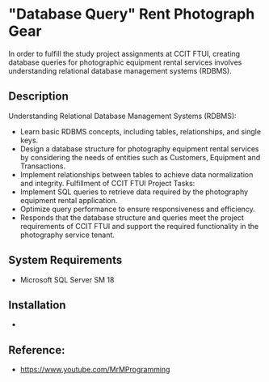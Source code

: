 # "Database Query" Rent Photograph Gear 
In order to fulfill the study project assignments at CCIT FTUI, creating database queries for photographic equipment rental services involves understanding relational database management systems (RDBMS).

## Description
Understanding Relational Database Management Systems (RDBMS):
- Learn basic RDBMS concepts, including tables, relationships, and single keys.
- Design a database structure for photography equipment rental services by considering the needs of entities such as Customers, Equipment and Transactions.
- Implement relationships between tables to achieve data normalization and integrity.
Fulfillment of CCIT FTUI Project Tasks:
- Implement SQL queries to retrieve data required by the photography equipment rental application.
- Optimize query performance to ensure responsiveness and efficiency.
- Responds that the database structure and queries meet the project requirements of CCIT FTUI and support the required functionality in the photography service tenant.

## System Requirements
- Microsoft SQL Server SM 18

## Installation
- 

## Reference:
- https://www.youtube.com/MrMProgramming
